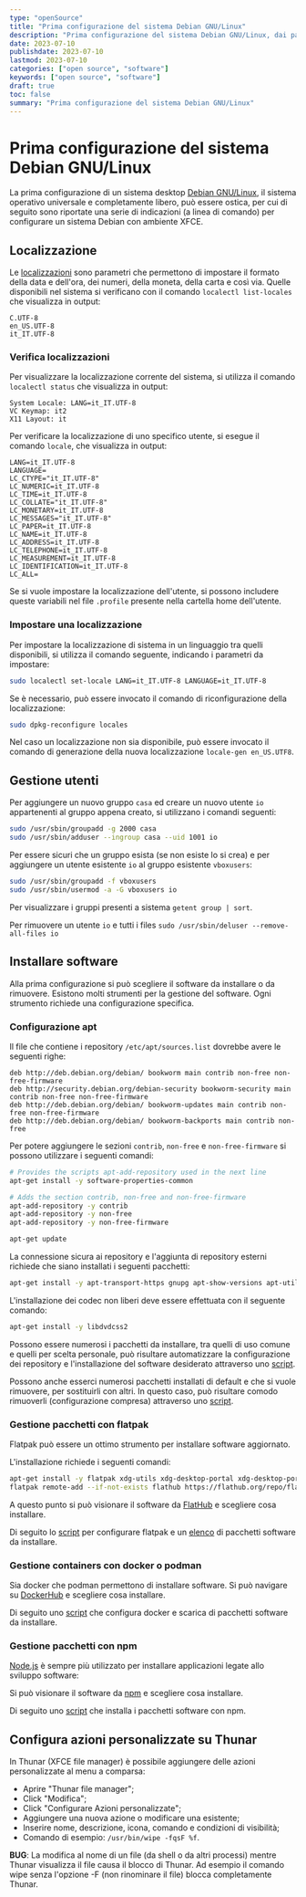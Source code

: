 ```yaml
---
type: "openSource"
title: "Prima configurazione del sistema Debian GNU/Linux"
description: "Prima configurazione del sistema Debian GNU/Linux, dai pacchetti da installare in un ambiente desktop alle configurazioni da applicare"
date: 2023-07-10
publishdate: 2023-07-10
lastmod: 2023-07-10
categories: ["open source", "software"]
keywords: ["open source", "software"]
draft: true
toc: false
summary: "Prima configurazione del sistema Debian GNU/Linux"
---
```


# Prima configurazione del sistema Debian GNU/Linux

La prima configurazione di un sistema desktop [Debian GNU/Linux](https://www.debian.org/), il sistema operativo universale e completamente libero, può essere ostica, per cui di seguito sono riportate una serie di indicazioni (a linea di comando) per configurare un sistema Debian con ambiente XFCE.

## Localizzazione

Le [localizzazioni](https://it.wikipedia.org/wiki/Locale_(informatica)) sono parametri che permettono di impostare il formato della data e dell'ora, dei numeri, della moneta, della carta e così via. Quelle disponibili nel sistema si verificano con il comando ``localectl list-locales`` che visualizza in output:

```plaintext
C.UTF-8
en_US.UTF-8
it_IT.UTF-8
```

### Verifica localizzazioni

Per visualizzare la localizzazione corrente del sistema, si utilizza il comando ``localectl status`` che visualizza in output:

```plaintext
System Locale: LANG=it_IT.UTF-8
VC Keymap: it2
X11 Layout: it
```

Per verificare la localizzazione di uno specifico utente, si esegue il comando ``locale``, che visualizza in output:

```plaintext
LANG=it_IT.UTF-8
LANGUAGE=
LC_CTYPE="it_IT.UTF-8"
LC_NUMERIC=it_IT.UTF-8
LC_TIME=it_IT.UTF-8
LC_COLLATE="it_IT.UTF-8"
LC_MONETARY=it_IT.UTF-8
LC_MESSAGES="it_IT.UTF-8"
LC_PAPER=it_IT.UTF-8
LC_NAME=it_IT.UTF-8
LC_ADDRESS=it_IT.UTF-8
LC_TELEPHONE=it_IT.UTF-8
LC_MEASUREMENT=it_IT.UTF-8
LC_IDENTIFICATION=it_IT.UTF-8
LC_ALL=
```

Se si vuole impostare la localizzazione dell'utente, si possono includere queste variabili nel file ``.profile`` presente nella cartella home dell'utente.

### Impostare una localizzazione

Per impostare la localizzazione di sistema in un linguaggio tra quelli disponibili, si utilizza il comando seguente, indicando i parametri da impostare:

```bash
sudo localectl set-locale LANG=it_IT.UTF-8 LANGUAGE=it_IT.UTF-8
```

Se è necessario, può essere invocato il comando di riconfigurazione della localizzazione:

```bash
sudo dpkg-reconfigure locales
```

Nel caso un localizzazione non sia disponibile, può essere invocato il comando di generazione della nuova localizzazione ``locale-gen en_US.UTF8``.

## Gestione utenti

Per aggiungere un nuovo gruppo ``casa`` ed creare un nuovo utente ``io`` appartenenti al gruppo appena creato, si utilizzano i comandi seguenti:

```bash
sudo /usr/sbin/groupadd -g 2000 casa
sudo /usr/sbin/adduser --ingroup casa --uid 1001 io
```
<!--
sudo /usr/sbin/adduser --ingroup casa --uid 1002 mamma
sudo /usr/sbin/adduser --ingroup casa --uid 1003 roberto
sudo /usr/sbin/adduser --ingroup casa --uid 1004 dario
-->

Per essere sicuri che un gruppo esista (se non esiste lo si crea) e per aggiungere un utente esistente ``io`` al gruppo esistente ``vboxusers``:

```bash
sudo /usr/sbin/groupadd -f vboxusers
sudo /usr/sbin/usermod -a -G vboxusers io
```

Per visualizzare i gruppi presenti a sistema ``getent group | sort``.

Per rimuovere un utente ``io`` e tutti i files ``sudo /usr/sbin/deluser --remove-all-files io``

## Installare software

Alla prima configurazione si può scegliere il software da installare o da rimuovere. Esistono molti strumenti per la gestione del software. Ogni strumento richiede una configurazione specifica.

### Configurazione apt

Il file che contiene i repository ``/etc/apt/sources.list`` dovrebbe avere le seguenti righe:

```plaintext
deb http://deb.debian.org/debian/ bookworm main contrib non-free non-free-firmware
deb http://security.debian.org/debian-security bookworm-security main contrib non-free non-free-firmware
deb http://deb.debian.org/debian/ bookworm-updates main contrib non-free non-free-firmware
deb http://deb.debian.org/debian/ bookworm-backports main contrib non-free
```

Per potere aggiungere le sezioni ``contrib``, ``non-free`` e ``non-free-firmware`` si possono utilizzare i seguenti comandi:

```bash
# Provides the scripts apt-add-repository used in the next line
apt-get install -y software-properties-common

# Adds the section contrib, non-free and non-free-firmware
apt-add-repository -y contrib
apt-add-repository -y non-free
apt-add-repository -y non-free-firmware

apt-get update
```

La connessione sicura ai repository e l'aggiunta di repository esterni richiede che siano installati i seguenti pacchetti:

```bash
apt-get install -y apt-transport-https gnupg apt-show-versions apt-utils
```

L'installazione dei codec non liberi deve essere effettuata con il seguente comando:

```bash
apt-get install -y libdvdcss2
```

Possono essere numerosi i pacchetti da installare, tra quelli di uso comune e quelli per scelta personale,  può risultare automatizzare la configurazione dei repository e l'installazione del software desiderato attraverso uno [script](/static/openSource/DebianFirstConfig/apt-install-app.sh).

Possono anche esserci numerosi pacchetti installati di default e che si vuole rimuovere, per sostituirli con altri. In questo caso, può risultare comodo rimuoverli (configurazione compresa) attraverso uno [script](/static/openSource/DebianFirstConfig/apt-remove-app.sh).

### Gestione pacchetti con flatpak

Flatpak può essere un ottimo strumento per installare software aggiornato.

L'installazione richiede i seguenti comandi:

```bash
apt-get install -y flatpak xdg-utils xdg-desktop-portal xdg-desktop-portal-kde xdg-desktop-portal-gtk # gnome-software-plugin-flatpak
flatpak remote-add --if-not-exists flathub https://flathub.org/repo/flathub.flatpakrepo
```

A questo punto si può visionare il software da [FlatHub](https://flathub.org/it) e scegliere cosa installare.

Di seguito lo [script](/static/openSource/DebianFirstConfig/flatpak-installAllScript.sh) per configurare flatpak e un [elenco](/static/openSource/DebianFirstConfig/flatpakInstalledApp.txt) di pacchetti software da installare.

### Gestione containers con docker o podman

Sia docker che podman permettono di installare software. Si può navigare su [DockerHub](https://hub.docker.com/) e scegliere cosa installare.

Di seguito uno [script](/static/openSource/DebianFirstConfig/docker-installedApp.sh) che configura docker e scarica di pacchetti software da installare.

### Gestione pacchetti con npm

[Node.js](https://nodejs.org/en) è sempre più utilizzato per installare applicazioni legate allo sviluppo software:

Si può visionare il software da [npm](https://www.npmjs.com/) e scegliere cosa installare.

Di seguito uno [script](/static/openSource/DebianFirstConfig/npm-installedApp.sh) che installa i pacchetti software con npm.

## Configura azioni personalizzate su Thunar

In Thunar (XFCE file manager) è possibile aggiungere delle azioni personalizzate al menu a comparsa:

- Aprire "Thunar file manager";
- Click "Modifica";
- Click "Configurare Azioni personalizzate";
- Aggiungere una nuova azione o modificare una esistente;
- Inserire nome, descrizione, icona, comando e condizioni di visibilità;
- Comando di esempio: ``/usr/bin/wipe -fqsF %f``.

**BUG**: La modifica al nome di un file (da shell o da altri processi) mentre Thunar visualizza il file causa il blocco di Thunar. Ad esempio il comando wipe senza l'opzione -F (non rinominare il file) blocca completamente Thunar.

